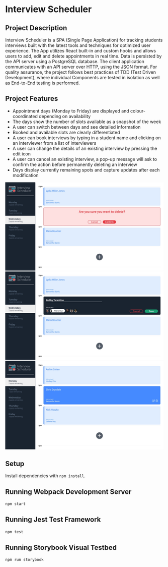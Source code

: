 # Interview Scheduler
## Project Description

Interview Scheduler is a SPA (Single Page Application) for tracking students interviews built with the latest tools and techniques for optimized user experience.
The App utilizes  React built-in and custom hooks and allows users to add, edit and delete appointments in real time.
Data is persisted by the API server using a PostgreSQL database. The client application communicates with an API server over HTTP, using the JSON format.
For quality assurance, the project follows best practices of TDD (Test Driven Development), where individual Components are tested in isolation as well as End-to-End testing is performed.

## Project Features
- Appointment days (Monday to Friday) are displayed and colour-coordinated depending on availability
- The days show the number of slots available as a snapshot of the week
- A user can switch between days and see detailed information
- Booked and available slots are clearly differentiated
- A user can book interviews by typing in a student name and clicking on an interviewer from a list of interviewers
- A user can change the details of an existing interview by pressing the edit icon
- A user can cancel an existing interview, a pop-up message will ask to confirm the action before permanently deleting an interview
- Days display currently remaining spots and capture updates after each modification

!['Delete'](https://github.com/nima-nimbile/scheduler/blob/master/doc/delete-confirmation.png)
!['Edit'](https://github.com/nima-nimbile/scheduler/blob/master/doc/edit.png)
![Main'](https://github.com/nima-nimbile/scheduler/blob/master/doc/main-view.png)
## Setup

Install dependencies with `npm install`.

## Running Webpack Development Server

```sh
npm start
```

## Running Jest Test Framework

```sh
npm test
```

## Running Storybook Visual Testbed

```sh
npm run storybook
```
